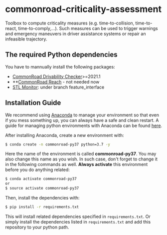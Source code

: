 # commonroad-criticality-assessment

Toolbox to compute criticality measures (e.g. time-to-collision, time-to-react, time-to-comply,...). Such measures can be used to trigger warnings and emergency maneuvers in driver assistance systems or repair an infeasible trajectory. 

## The required Python dependencies

You have to mannually install the following packages:
* [CommonRoad Drivability Checker](https://commonroad.in.tum.de/drivability-checker)>=2021.1
* **[CommonRoad Reach](https://gitlab.lrz.de/cps/commonroad-reachable-set) - not needed now
* [STL Monitor](https://gitlab.lrz.de/ge69xek/stl_crmonitor): under branch feature_interface

## Installation Guide
We recommend using [Anaconda](https://www.anaconda.com/) to manage your environment so that even if you mess something up, you can always have a safe and clean restart. A guide for managing python environments with Anaconda can be found [here](https://conda.io/projects/conda/en/latest/user-guide/tasks/manage-environments.html).

After installing Anaconda, create a new environment with:
``` sh
$ conda create -n commonroad-py37 python=3.7 -y
```

Here the name of the environment is called **commonroad-py37**. You may also change this name as you wish. In such case, don't forget to change it in the following commands as well. **Always activate** this environment before you do anything related:

```sh
$ conda activate commonroad-py37
or
$ source activate commonroad-py37
```
Then, install the dependencies with:

```sh
$ pip install -r requirements.txt
```
This will install related dependencies specified in `requirements.txt`. Or simply install the dependencies listed in `requirements.txt` and add this repository to your python path.
